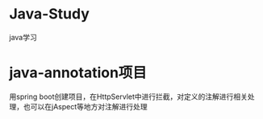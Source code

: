 # Java-Study
java学习

# java-annotation项目
用spring boot创建项目，在HttpServlet中进行拦截，对定义的注解进行相关处理，也可以在jAspect等地方对注解进行处理